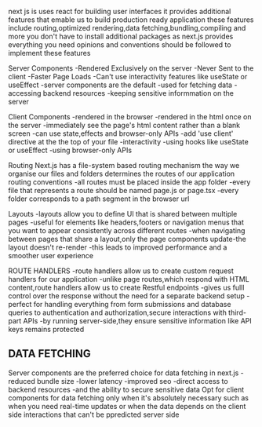 next js is uses react for building user interfaces
it provides additional features that emable us to build production ready application
these features include routing,optimized rendering,data fetching,bundling,compiling and more
you don't have to install additional packages as next.js provides everything you need
opinions and conventions should be followed to implement these features

Server Components
-Rendered Exclusively on the server
-Never Sent to the client
-Faster Page Loads
-Can't use interactivity features like useState or useEffect
-server components are the default
-used for fetching data
-accessing backend resources
-keeping sensitive informmation on the server

Client Components
-rendered in the browser
-rendered in the html once on the server
-immediately see the page's html content rather than a blank screen
-can use state,effects and browser-only APIs
-add 'use client' directive at the the top of your file
-interactivity
-using hooks like useState or useEffect
-using browser-only APIs

Routing
Next.js has a file-system based routing mechanism
the way we organise our files and folders determines the routes of our application
routing conventions
-all routes must be placed inside the app folder
-every file that represents a route should be named page.js or page.tsx
-every folder corresponds to a path segment in the browser url

Layouts
-layouts allow you to define UI that is shared between multiple pages
-useful for elements like headers,footers or navigation menus that you want to appear consistently across different routes
-when navigating between pages that share a layout,only the page components update-the layout doesn't re-render
-this leads to improved performance and a smoother user experience

ROUTE HANDLERS
-route handlers allow us to create custom request handlers for our application
-unlike page routes,which respond with HTML content,route handlers allow us to create Restful endpoints
-gives us fulll control over the response without the need for a separate backend setup
-perfect for handling everything from form submissions and database queries to authentication and authorization,secure interactions with third-part APIs
-by running server-side,they ensure sensitive information like API keys remains protected

## DATA FETCHING

Server components are the preferred choice for data fetching in next.js
-reduced bundle size
-lower latency
-improved seo
-direct access to backend resources
-and the ability to secure sensitive data
Opt for client components for data fetching only when it's absolutely necessary such as when you need real-time updates or when the data depends on the client side interactions that can't be ppredicted server side
